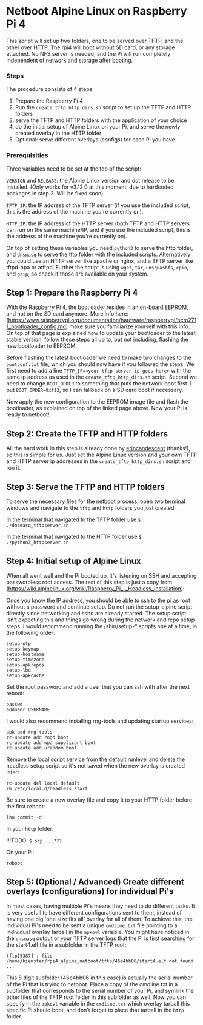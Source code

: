 # Netboot Alpine Linux on Raspberry Pi 4
This script will set up two folders, one to be served over TFTP, and the other over HTTP. The rpi4 will boot without SD card, or any storage attached.
No NFS server is needed, and the Pi will run completely independent of network and storage after booting.

### Steps
The procedure consists of 4 steps:
1. Prepare the Raspberry Pi 4
2. Run the `create_tftp_http_dirs.sh` script to set up the TFTP and HTTP folders
3. serve the TFTP and HTTP folders with the application of your choice
4. do the initial setup of Alpine Linux on your Pi, and serve the newly created overlay in the HTTP folder
5. Optional: serve different overlays (configs) for each Pi you have

### Prerequisities
Three variables need to be set at the top of the script:

`VERSION` and `RELEASE`: the Alpine Linux version and dot release to be installed. (Only works for v3.12.0 at this moment, due to hardcoded packages in step 2. Will be fixed soon)

`TFTP_IP`: the IP address of the TFTP server (if you use the included script, this is the address of the machine you're currently on).

`HTTP_IP`: the IP address of the HTTP server (both TFTP and HTTP servers can run on the same machine/IP,
and if you use the included script, this is the address of the machine you're currently on).

On top of setting these variables you need `python3` to serve the http folder, and `dnsmasq` to serve the tftp folder with the included scripts.
Alternatively you could use an HTTP server like apache or nginx, and a TFTP server like tftpd-hpa or atftpd.
Further the script is using `wget`, `tar`, `unsquashfs`, `cpio`, and `gzip`, so check if those are available on your system.


## Step 1: Prepare the Raspberry Pi 4
With the Raspberry Pi 4, the bootloader resides in an on-board EEPROM, and not on the SD card anymore. More info here:
(https://www.raspberrypi.org/documentation/hardware/raspberrypi/bcm2711_bootloader_config.md)
make sure you familiarize yourself with this info. On top of that page is explained how to update your bootloader to the latest stable
version, follow these steps all up to, but not including, flashing the new bootloader to EEPROM.

Before flashing the latest bootloader we need to make two changes to the `bootconf.txt` file, which you should now have if you followed the steps.
We first need to add a line `TFTP_IP=<your tftp server ip goes here>` with the same ip address as used in the `create_tftp_http_dirs.sh` script.
Second we need to change `BOOT_ORDER` to something that puts the network boot first. I put `BOOT_ORDER=0xf12`, so I can fallback on a SD card boot if necessary.

Now apply the new configuration to the EEPROM image file and flash the bootloader, as explained on top of the linked page above. Now your Pi is ready to netboot!


## Step 2: Create the TFTP and HTTP folders
All the hard work in this step is already done by [erincandescent](https://gist.github.com/erincandescent/c3266fc3cbb7fe21be0ab1def7adbc48) (thanks!),
so this is simple for us. Just set the Alpine Linux version and your own TFTP and HTTP server ip addresses in the `create_tftp_http_dirs.sh` script and run it.


## Step 3: Serve the TFTP and HTTP folders
To serve the necessary files for the netboot process, open two terminal windows and navigate to the `tftp` and `http` folders you just created.

In the terminal that navigated to the TFTP folder use `$ ./dnsmasq_tftpserver.sh`

In the terminal that navigated to the HTTP folder use `$ ./python3_httpserver.sh`


## Step 4: Initial setup of Alpine Linux
When all went well and the Pi booted up, it's listening on SSH and accepting passwordless root access. The rest of this step is just a copy from
(https://wiki.alpinelinux.org/wiki/Raspberry_Pi_-_Headless_Installation):

Once you know the IP address, you should be able to ssh to the pi as root without a password and continue setup. Do not run the setup-alpine script directly since networking and sshd are already started. The setup script isn't expecting this and things go wrong during the network and repo setup steps. I would recommend running the /sbin/setup-* scripts one at a time, in the following order:

```
setup-ntp
setup-keymap
setup-hostname
setup-timezone
setup-apkrepos
setup-lbu
setup-apkcache
```

Set the root password and add a user that you can ssh with after the next reboot:

```
passwd
adduser USERNAME
```

I would also recommend installing rng-tools and updating startup services:

```
apk add rng-tools
rc-update add rngd boot
rc-update add wpa_supplicant boot
rc-update add urandom boot
```

Remove the local script service from the default runlevel and delete the headless setup script so it's not saved when the new overlay is created later:

```
rc-update del local default
rm /etc/local.d/headless.start
```

Be sure to create a new overlay file and copy it to your HTTP folder before the first reboot:

`lbu commit -d`

In your `http` folder:

!!!TODO: `$ scp ...???`

On your Pi:

`reboot`


## Step 5: (Optional / Advanced) Create different overlays (configurations) for individual Pi's
In most cases, having multiple Pi's means they need to do different tasks. It is very usefull to have different configurations sent to them,
instead of having one big 'one size fits all' overlay for all of them.
To achieve this, the individual Pi's need to be sent a unique `cmdline.txt` file pointing to a individual overlay tarball in the `apkovl` variable.
You might have noticed in the `dnsmasq` output or your TFTP server logs that the Pi is first searching for the start4.elf file in a subfolder
in the TFTP root:

```
tftp[5387] : file /home/biemster/rpi4_alpine_netboot/tftp/46e4bb06/start4.elf not found
...
```

This 8 digit subfolder (46e4bb06 in this case) is actually the serial number of the Pi that is trying to netboot.
Place a copy of the cmdline.txt in a subfolder that corresponds to the serial number of your Pi, and symlink the other
files of the TFTP root folder in this subfolder as well. Now you can specify in the `apkovl` variable in the `cmdline.txt`
which overlay tarball this specific Pi should boot, and don't forget to place that tarball in the `http` folder.

